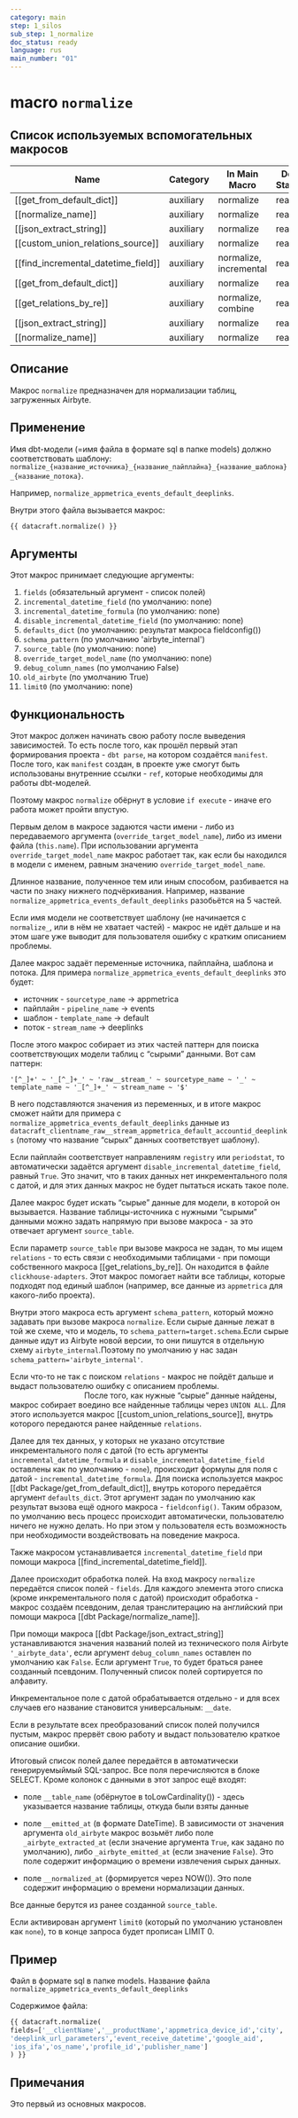 ```yaml
---
category: main
step: 1_silos
sub_step: 1_normalize
doc_status: ready
language: rus
main_number: "01"
---
```

# macro `normalize`
## Список используемых вспомогательных макросов

| Name                                | Category  | In Main Macro          | Doc Status |
| ----------------------------------- | --------- | ---------------------- | ---------- |
| [[get_from_default_dict]]           | auxiliary | normalize              | ready      |
| [[normalize_name]]                  | auxiliary | normalize              | ready      |
| [[json_extract_string]]             | auxiliary | normalize              | ready      |
| [[custom_union_relations_source]]   | auxiliary | normalize              | ready      |
| [[find_incremental_datetime_field]] | auxiliary | normalize, incremental | ready      |
| [[get_from_default_dict]]           | auxiliary | normalize              | ready      |
| [[get_relations_by_re]]             | auxiliary | normalize, combine     | ready      |
| [[json_extract_string]]             | auxiliary | normalize              | ready      |
| [[normalize_name]]                  | auxiliary | normalize              | ready      |


## Описание

Макрос `normalize` предназначен для нормализации таблиц, загруженных Airbyte.

## Применение

Имя dbt-модели (=имя файла в формате sql в папке models) должно соответствовать шаблону:
`normalize_{название_источника}_{название_пайплайна}_{название_шаблона}_{название_потока}`.

Например, `normalize_appmetrica_events_default_deeplinks`.

Внутри этого файла вызывается макрос:

```sql
{{ datacraft.normalize() }}
```
## Аргументы

Этот макрос принимает следующие аргументы:

01. `fields` (обязательный аргумент - список полей)
02. `incremental_datetime_field` (по умолчанию: none)
03. `incremental_datetime_formula` (по умолчанию: none)
04. `disable_incremental_datetime_field` (по умолчанию: none)
05. `defaults_dict` (по умолчанию: результат макроса fieldconfig())
06. `schema_pattern` (по умолчанию 'airbyte_internal')
07. `source_table` (по умолчанию: none)
08. `override_target_model_name` (по умолчанию: none)
09. `debug_column_names` (по умолчанию False)
10. `old_airbyte` (по умолчанию True)
11. `limit0` (по умолчанию: none)

## Функциональность

Этот макрос должен начинать свою работу после выведения зависимостей. То есть после того, как прошёл первый этап формирования проекта - `dbt parse`, на котором создаётся `manifest`. После того, как `manifest` создан, в проекте уже смогут быть использованы внутренние ссылки - `ref`, которые необходимы для работы dbt-моделей.
 
Поэтому макрос `normalize` обёрнут в условие `if execute` - иначе его работа может пройти впустую.

Первым делом в макросе задаются части имени - либо из передаваемого аргумента (`override_target_model_name`), либо из имени файла (`this.name`). При использовании аргумента `override_target_model_name` макрос работает так, как если бы находился в модели с именем, равным значению `override_target_model_name`.

Длинное название, полученное тем или иным способом, разбивается на части по знаку нижнего подчёркивания. Например, название `normalize_appmetrica_events_default_deeplinks` разобьётся на 5 частей.

Если имя модели не соответствует шаблону (не начинается с `normalize_`, или в нём не хватает частей) - макрос не идёт дальше и на этом шаге уже выводит для пользователя ошибку с кратким описанием проблемы.

Далее макрос задаёт переменные источника, пайплайна, шаблона и потока. Для примера `normalize_appmetrica_events_default_deeplinks` это будет:
- источник - `sourcetype_name` → appmetrica
- пайплайн - `pipeline_name` → events
- шаблон - `template_name` → default
- поток - `stream_name` → deeplinks
  
После этого макрос собирает из этих частей паттерн для поиска соответствующих модели таблиц с “сырыми” данными.  Вот сам паттерн:

 `'[^_]+' ~ '_[^_]+_' ~ 'raw__stream_' ~ sourcetype_name ~ '_' ~ template_name ~ '_[^_]+_' ~ stream_name ~ '$'`
 
В него подставляются значения из переменных, и в итоге макрос сможет найти для примера с `normalize_appmetrica_events_default_deeplinks` данные из `datacraft_clientname_raw__stream_appmetrica_default_accountid_deeplinks` (потому что название “сырых” данных соответствует шаблону).

Если пайплайн соответствует направлениям `registry` или `periodstat`, то автоматически задаётся аргумент `disable_incremental_datetime_field`, равный `True`. Это значит, что в таких данных нет инкрементального поля с датой, и для этих данных макрос не будет пытаться искать такое поле.

Далее макрос будет искать “сырые” данные для модели, в которой он вызывается. Название таблицы-источника с нужными “сырыми” данными можно задать напрямую при вызове макроса - за это отвечает аргумент `source_table`. 

Если параметр `source_table` при вызове макроса не задан, то мы ищем `relations` - то есть связи с необходимыми таблицами - при помощи собственного макроса [[get_relations_by_re]]. Он находится в файле `clickhouse-adapters`. Этот макрос помогает найти все таблицы, которые подходят под единый шаблон (например, все данные из `appmetrica` для какого-либо проекта).

Внутри этого макроса есть аргумент `schema_pattern`, который можно задавать при вызове макроса `normalize`. Если сырые данные лежат в той же схеме, что и модель, то `schema_pattern=target.schema`.Если сырые данные идут из Airbyte новой версии, то они пишутся в отдельную схему `airbyte_internal`.Поэтому по умолчанию у нас задан `schema_pattern='airbyte_internal'`.

Если что-то не так с поиском `relations` - макрос не пойдёт дальше и выдаст пользователю ошибку с описанием проблемы.
                                                                 
После того, как нужные “сырые” данные найдены, макрос собирает воедино все найденные таблицы через `UNION ALL`. Для этого используется макрос [[custom_union_relations_source]], внутрь которого передаются ранее найденные `relations`.

Далее для тех данных, у которых не указано отсутствие инкрементального поля с датой (то есть аргументы `incremental_datetime_formula` и `disable_incremental_datetime_field` оставлены как по умолчанию - `none`), происходит формулы для поля с датой - `incremental_datetime_formula`. Для поиска используется макрос [[dbt Package/get_from_default_dict]], внутрь которого передаётся аргумент `defaults_dict`. Этот аргумент задан по умолчанию как результат вызова ещё одного макроса - `fieldconfig()`. Таким образом, по умолчанию весь процесс происходит автоматически, пользователю ничего не нужно делать. Но при этом у пользователя есть возможность при необходимости воздействовать на поведение макроса.
  
Также макросом устанавливается `incremental_datetime_field` при помощи макроса [[find_incremental_datetime_field]].

Далее происходит обработка полей. На вход макросу `normalize` передаётся список полей - `fields`. Для каждого элемента этого списка (кроме инкрементального поля с датой) происходит обработка - макрос создаём псевдоним, делая транслитерацию на английский при помощи макроса  [[dbt Package/normalize_name]]. 

При помощи макроса [[dbt Package/json_extract_string]] устанавливаются значения названий полей из технического поля Airbyte `'_airbyte_data'`, если аргумент `debug_column_names` оставлен по умолчанию как `False`. Если аргумент `True`, то будет браться ранее созданный псевдоним. Полученный список полей сортируется по алфавиту.

Инкрементальное поле с датой обрабатывается отдельно - и для всех случаев его название становится универсальным: `__date`. 

Если в результате всех преобразований список полей получился пустым, макрос прервёт свою работу и выдаст пользователю краткое описание ошибки.

Итоговый список полей далее передаётся в автоматически генерируемыймый SQL-запрос. Все поля перечисляются в блоке SELECT. Кроме колонок с данными в этот запрос ещё входят:

- поле `__table_name` (обёрнутое в toLowCardinality()) - здесь указывается название таблицы, откуда были взяты данные
  
- поле `__emitted_at` (в формате DateTime). В зависимости от значения аргумента `old_airbyte` макрос возьмёт либо поле `_airbyte_extracted_at` (если значение аргумента `True`, как задано по умолчанию), либо `_airbyte_emitted_at` (если значение `False`). Это поле содержит информацию о времени извлечения сырых данных.
  
- поле `__normalized_at` (формируется через NOW()). Это поле содержит информацию о времени нормализации данных.
  
Все данные берутся из ранее созданной `source_table`.
  
Если активирован аргумент `limit0` (который по умолчанию установлен как `none`), то в конце запроса будет прописан LIMIT 0.
  
## Пример

Файл в формате sql в папке models. Название файла `normalize_appmetrica_events_default_deeplinks`

Содержимое файла:
```sql
{{ datacraft.normalize(
fields=['__clientName','__productName','appmetrica_device_id','city',
'deeplink_url_parameters','event_receive_datetime','google_aid',
'ios_ifa','os_name','profile_id','publisher_name']
) }}
```
## Примечания

Это первый из основных макросов.
